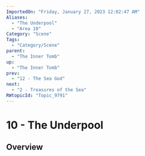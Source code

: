 ```yaml
---
ImportedOn: "Friday, January 27, 2023 12:02:47 AM"
Aliases:
  - "The Underpool"
  - "Area 10"
Category: "Scene"
Tags:
  - "Category/Scene"
parent:
  - "The Inner Tomb"
up:
  - "The Inner Tomb"
prev:
  - "12 - The Sea God"
next:
  - "2 - Treasures of the Sea"
RWtopicId: "Topic_9791"
---
```

# 10 - The Underpool
## Overview
